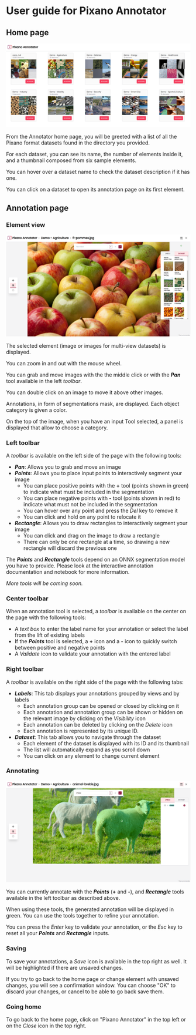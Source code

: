 # User guide for Pixano Annotator


## Home page

![Pixano Annotator Home Page](../assets/user/annotator_home.png)

From the Annotator home page, you will be greeted with a list of all the Pixano format datasets found in the directory you provided.

For each dataset, you can see its name, the number of elements inside it, and a thumbnail composed from six sample elements.

You can hover over a dataset name to check the dataset description if it has one.

You can click on a dataset to open its annotation page on its first element.


## Annotation page

### Element view

![Pixano Annotator Element View](../assets/user/annotator_elementview.png)

The selected element (image or images for multi-view datasets) is displayed.

You can zoom in and out with the mouse wheel.

You can grab and move images with the the middle click or with the ***Pan*** tool available in the left *toolbar*. 

You can double click on an image to move it above other images.

Annotations, in form of segmentations mask, are displayed.
Each object category is given a color.

On the top of the image, when you have an input Tool selected, a panel is displayed that allow to choose a category.

### Left toolbar

A *toolbar* is available on the left side of the page with the following tools:

- ***Pan***: Allows you to grab and move an image
- ***Points***: Allows you to place input points to interactively segment your image
    - You can place positive points with the **+** tool (points shown in green) to indicate what must be included in the segmentation
    - You can place negative points with **-** tool (points shown in red) to indicate what must not be included in the segmentation
    - You can hover over any point and press the *Del* key to remove it
    - You can click and hold on any point to relocate it
- ***Rectangle***: Allows you to draw rectangles to interactively segment your image
    - You can click and drag on the image to draw a rectangle
    - There can only be one rectangle at a time, so drawing a new rectangle will discard the previous one

The ***Points*** and ***Rectangle*** tools depend on an ONNX segmentation model you have to provide. Please look at the interactive annotation documentation and notebook for more information. 

*More tools will be coming soon.*

### Center toolbar

When an annotation tool is selected, a *toolbar* is available on the center on the page with the following tools:

- A *text box* to enter the label name for your annotation or select the label from the lift of existing labels
- If the ***Points*** tool is selected, a **+** icon and a **-** icon to quickly switch between positive and negative points
- A *Validate* icon to validate your annotation with the entered label

### Right toolbar

A *toolbar* is available on the right side of the page with the following tabs:

- ***Labels***: This tab displays your annotations grouped by views and by labels
    - Each annotation group can be opened or closed by clicking on it
    - Each annotation and annotation group can be shown or hidden on the relevant image by clicking on the *Visibility* icon
    - Each annotation can be deleted by clicking on the *Delete* icon
    - Each annotation is represented by its unique ID.
- ***Dataset***: This tab allows you to navigate through the dataset
    - Each element of the dataset is displayed with its ID and its thumbnail
    - The list will automatically expand as you scroll down
    - You can click on any element to change current element

### Annotating

![Pixano Annotator Annotate](../assets/user/annotator_annotation.png)


You can currently annotate with the ***Points*** (**+** and **-**), and ***Rectangle*** tools available in the left toolbar as described above.

When using these tools, the generated annotation will be displayed in green. You can use the tools together to refine your annotation.

You can press the *Enter* key to validate your annotation, or the *Esc* key to reset all your ***Points*** and ***Rectangle*** inputs.


### Saving

To save your annotations, a *Save* icon is available in the top right as well. It will be highlighted if there are unsaved changes.

If you try to go back to the home page or change element with unsaved changes, you will see a confirmation window. You can choose "OK" to discard your changes, or cancel to be able to go back save them.

### Going home

To go back to the home page, click on "Pixano Annotator" in the top left or on the *Close* icon in the top right.
